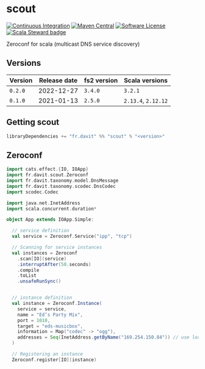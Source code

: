 # scout

[![Continuous Integration](https://github.com/RustedBones/scout/actions/workflows/ci.yml/badge.svg)](https://github.com/RustedBones/scout/actions/workflows/ci.yml)
[![Maven Central](https://maven-badges.herokuapp.com/maven-central/fr.davit/scout_3/badge.svg)](https://maven-badges.herokuapp.com/maven-central/fr.davit/scout_3)
[![Software License](https://img.shields.io/badge/license-Apache%202-brightgreen.svg?style=flat)](LICENSE)
[![Scala Steward badge](https://img.shields.io/badge/Scala_Steward-helping-blue.svg?style=flat&logo=data:image/png;base64,iVBORw0KGgoAAAANSUhEUgAAAA4AAAAQCAMAAAARSr4IAAAAVFBMVEUAAACHjojlOy5NWlrKzcYRKjGFjIbp293YycuLa3pYY2LSqql4f3pCUFTgSjNodYRmcXUsPD/NTTbjRS+2jomhgnzNc223cGvZS0HaSD0XLjbaSjElhIr+AAAAAXRSTlMAQObYZgAAAHlJREFUCNdNyosOwyAIhWHAQS1Vt7a77/3fcxxdmv0xwmckutAR1nkm4ggbyEcg/wWmlGLDAA3oL50xi6fk5ffZ3E2E3QfZDCcCN2YtbEWZt+Drc6u6rlqv7Uk0LdKqqr5rk2UCRXOk0vmQKGfc94nOJyQjouF9H/wCc9gECEYfONoAAAAASUVORK5CYII=)](https://scala-steward.org)

Zeroconf for scala (multicast DNS service discovery)

## Versions

| Version | Release date | fs2 version | Scala versions      |
| ------- | ------------ | ----------  | ------------------- |
| `0.2.0` | 2022-12-27   | `3.4.0`     | `3.2.1`             |
| `0.1.0` | 2021-01-13   | `2.5.0`     | `2.13.4`, `2.12.12` |

## Getting scout

```sbt
libraryDependencies += "fr.davit" %% "scout" % "<version>"
```

## Zeroconf

```scala
import cats.effect.{IO, IOApp}
import fr.davit.scout.Zeroconf
import fr.davit.taxonomy.model.DnsMessage
import fr.davit.taxonomy.scodec.DnsCodec
import scodec.Codec

import java.net.InetAddress
import scala.concurrent.duration*

object App extends IOApp.Simple:

  // service definition
  val service = Zeroconf.Service("ipp", "tcp")

  // Scanning for service instances
  val instances = Zeroconf
    .scan[IO](service)
    .interruptAfter(50.seconds)
    .compile
    .toList
    .unsafeRunSync()


  // instance definition
  val instance = Zeroconf.Instance(
    service = service,
    name = "Ed’s Party Mix",
    port = 1010,
    target = "eds-musicbox",
    information = Map("codec" -> "ogg"),
    addresses = Seq(InetAddress.getByName("169.254.150.84")) // use local address when left empty
  )

  // Registering an instance
  Zeroconf.register[IO](instance)
```